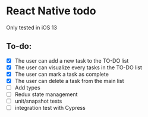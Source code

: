 # React Native todo

Only tested in iOS 13

## To-do:
- [x] The user can add a new task to the TO-DO list
- [x] The user can visualize every tasks in the TO-DO list
- [x] The user can mark a task as complete
- [x] The user can delete a task from the main list
- [ ] Add types
- [ ] Redux state management
- [ ] unit/snapshot tests
- [ ] integration test with Cypress
